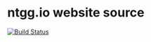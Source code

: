 # ntgg.io website source

[![Build Status](https://travis-ci.org/ntgraff/website.svg?branch=master)](https://travis-ci.org/ntgraff/website)
